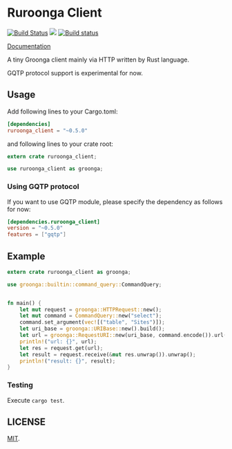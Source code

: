 Ruroonga Client
===

[![Build Status](https://travis-ci.org/cosmo0920/ruroonga_client.svg?branch=master)](https://travis-ci.org/cosmo0920/ruroonga_client)
[![](http://meritbadge.herokuapp.com/ruroonga_client)](https://crates.io/crates/ruroonga_client)
[![Build status](https://ci.appveyor.com/api/projects/status/2hrd5g937u7uw8nl/branch/master?svg=true)](https://ci.appveyor.com/project/cosmo0920/ruroonga-client/branch/master)

[Documentation](http://cosmo0920.github.io/ruroonga_client/ruroonga_client/index.html)

A tiny Groonga client mainly via HTTP written by Rust language.

GQTP protocol support is experimental for now.

## Usage

Add following lines to your Cargo.toml:

```toml
[dependencies]
ruroonga_client = "~0.5.0"
```

and following lines to your crate root:

```rust
extern crate ruroonga_client;

use ruroonga_client as groonga;
```

### Using GQTP protocol

If you want to use GQTP module, please specify the dependency as follows for now:

```toml
[dependencies.ruroonga_client]
version = "~0.5.0"
features = ["gqtp"]
```

## Example

```rust
extern crate ruroonga_client as groonga;

use groonga::builtin::command_query::CommandQuery;


fn main() {
    let mut request = groonga::HTTPRequest::new();
    let mut command = CommandQuery::new("select");
    command.set_argument(vec![("table", "Sites")]);
    let uri_base = groonga::URIBase::new().build();
    let url = groonga::RequestURI::new(uri_base, command.encode()).url();
    println!("url: {}", url);
    let res = request.get(url);
    let result = request.receive(&mut res.unwrap()).unwrap();
    println!("result: {}", result);
}
```

### Testing

Execute `cargo test`.

## LICENSE

[MIT](LICENSE).
